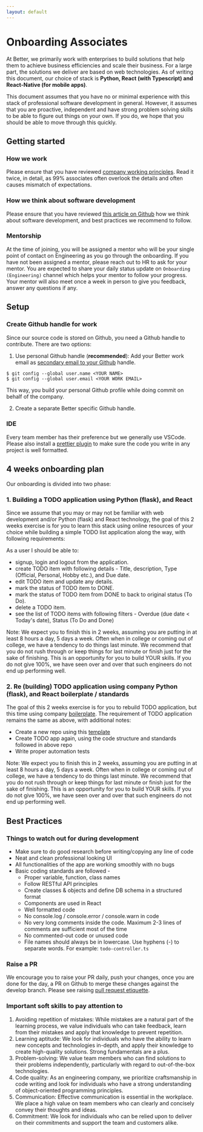 ```yaml
---
layout: default
---
```


# Onboarding Associates

At Better, we primarily work with enterprises to build solutions that help them to achieve business efficiencies and scale their business. For a large part, the solutions we deliver are based on web technologies. As of writing this document, our choice of stack is **Python, React (with Typescript) and React-Native (for mobile apps)**. 

This document assumes that you have no or minimal experience with this stack of professional software development in general. However, it assumes that you are proactive, independent and have strong problem solving skills to be able to figure out things on your own. If you do, we hope that you should be able to move through this quickly.

## Getting started
### How we work
Please ensure that you have reviewed [company working principles](https://github.com/jalantechnologies/handbook?tab=readme-ov-file#working-at-jalan-technologies). Read it twice, in detail, as 99% associates often overlook the details and often causes mismatch of expectations.

### How we think about software development
Please ensure that you have reviewed [this article on Github](/engineering/index.md) how we think about software development, and best practices we recommend to follow.

### Mentorship
At the time of joining, you will be assigned a mentor who will be your single point of contact on Engineering as you go through the onboarding. If you have not been assigned a mentor, please reach out to HR to ask for your mentor. You are expected to share your daily status update on `Onboarding (Engineering)` channel which helps your mentor to follow your progress. Your mentor will also meet once a week in person to give you feedback, answer any questions if any.

## Setup
### Create Github handle for work
Since our source code is stored on Github, you need a Github handle to contribute. There are two options:

1. Use personal Github handle (**recommended**): Add your Better work email as [secondary email to your Github](https://docs.github.com/en/account-and-profile/setting-up-and-managing-your-github-user-account/managing-email-preferences/adding-an-email-address-to-your-github-account) handle.

```
$ git config --global user.name <YOUR NAME>
$ git config --global user.email <YOUR WORK EMAIL>
```

This way, you build your personal Github profile while doing commit on behalf of the company.

2. Create a separate Better specific Github handle.

###  IDE
Every team member has their preference but we generally use VSCode. Please also install a [prettier plugin](https://marketplace.visualstudio.com/items?itemName=esbenp.prettier-vscode) to make sure the code you write in any project is well formatted.

## 4 weeks onboarding plan
Our onboarding is divided into two phase:
### 1. Building a TODO application using Python (flask), and React
Since we assume that you may or may not be familiar with web development and/or Python (flask) and React technology, the goal of this 2 weeks exercise is for you to learn this stack using online resources of your choice while building a simple TODO list application along the way, with following requirements:

As a user I should be able to:

  - signup, login and logout from the application. 
  - create TODO item with following details - Title, description, Type (Official, Personal, Hobby etc.), and Due date.
  - edit TODO item and update any details.
  - mark the status of TODO item to DONE. 
  - mark the status of TODO item from DONE to back to original status (To Do).
  - delete a TODO item.
  - see the list of TODO items with following filters - Overdue (due date < Today's date), Status (To Do and Done)

Note: We expect you to finish this in 2 weeks, assuming you are putting in at least 8 hours a day, 5 days a week. Often when in college or coming out of college, we have a tendency to do things last minute. We recommend that you do not rush through or keep things for last minute or finish just for the sake of finishing. This is an opportunity for you to build YOUR skills. If you do not give 100%, we have seen over and over that such engineers do not end up performing well.

### 2. Re (building) TODO application using company Python (flask), and React boilerplate / standards
The goal of this 2 weeks exercise is for you to rebuild TODO application, but this time using company [boilerplate](https://github.com/jalantechnologies/rflask-boilerplate). The requirement of TODO application remains the same as above, with additional notes: 

- Create a new repo using this [template](https://github.com/jalantechnologies/rflask-boilerplate)
- Create TODO app again, using the code structure and standards followed in above repo
- Write proper automation tests

Note: We expect you to finish this in 2 weeks, assuming you are putting in at least 8 hours a day, 5 days a week. Often when in college or coming out of college, we have a tendency to do things last minute. We recommend that you do not rush through or keep things for last minute or finish just for the sake of finishing. This is an opportunity for you to build YOUR skills. If you do not give 100%, we have seen over and over that such engineers do not end up performing well.

## Best Practices

### Things to watch out for during development

- Make sure to do good research before writing/copying any line of code
- Neat and clean professional looking UI
- All functionalities of the app are working smoothly with no bugs
- Basic coding standards are followed -
  - Proper variable, function, class names
  - Follow RESTful API principles
  - Create classes & objects and define DB schema in a structured format
  - Components are used in React
  - Well formatted code
  - No console.log / console.error / console.warn in code
  - No very long comments inside the code. Maximum 2-3 lines of comments are sufficient most of the time
  - No commented-out code or unused code
  - File names should always be in lowercase. Use hyphens (-) to separate words. For example: `todo-controller.ts`

###  Raise a PR
We encourage you to raise your PR daily, push your changes, once you are done for the day, a PR on Github to merge these changes against the develop branch. Please see raising [pull request etiquette](/engineering/pr-etiquette).

### Important soft skills to pay attention to
1.  Avoiding repetition of mistakes: While mistakes are a natural part of the learning process, we value individuals who can take feedback, learn from their mistakes and apply that knowledge to prevent repetition.
2.  Learning aptitude: We look for individuals who have the ability to learn new concepts and technologies in-depth, and apply their knowledge to create high-quality solutions. Strong fundamentals are a plus.
3.  Problem-solving: We value team members who can find solutions to their problems independently, particularly with regard to out-of-the-box technologies.
4.  Code quality: As an engineering company, we prioritize craftsmanship in code writing and look for individuals who have a strong understanding of object-oriented programming principles.
5.  Communication: Effective communication is essential in the workplace. We place a high value on team members who can clearly and concisely convey their thoughts and ideas.
6.  Commitment: We look for individuals who can be relied upon to deliver on their commitments and support the team and customers alike.
